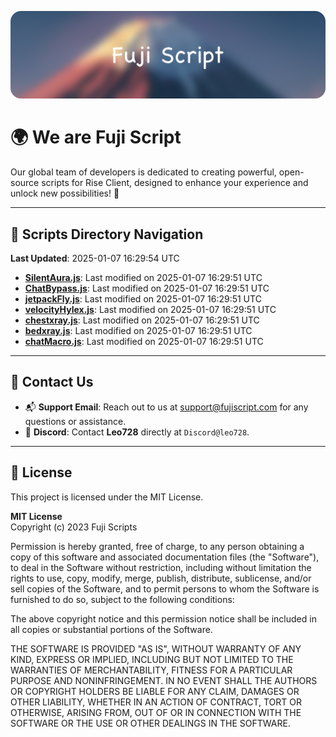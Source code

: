 ![Banner](.github/b.webp)

# 🌍 **We are Fuji Script**

Our global team of developers is dedicated to creating powerful, open-source scripts for Rise Client, designed to enhance your experience and unlock new possibilities! 🌟

---
<!-- SCRIPTS_NAVIGATION_START -->
## 📂 **Scripts Directory Navigation**

**Last Updated**: 2025-01-07 16:29:54 UTC

- **[SilentAura.js](scripts/SilentAura.js)**: Last modified on 2025-01-07 16:29:51 UTC
- **[ChatBypass.js](scripts/ChatBypass.js)**: Last modified on 2025-01-07 16:29:51 UTC
- **[jetpackFly.js](scripts/jetpackFly.js)**: Last modified on 2025-01-07 16:29:51 UTC
- **[velocityHylex.js](scripts/velocityHylex.js)**: Last modified on 2025-01-07 16:29:51 UTC
- **[chestxray.js](scripts/chestxray.js)**: Last modified on 2025-01-07 16:29:51 UTC
- **[bedxray.js](scripts/bedxray.js)**: Last modified on 2025-01-07 16:29:51 UTC
- **[chatMacro.js](scripts/chatMacro.js)**: Last modified on 2025-01-07 16:29:51 UTC

<!-- SCRIPTS_NAVIGATION_END -->

---

## 💬 **Contact Us**  
- 📬 **Support Email**: Reach out to us at [support@fujiscript.com](mailto:support@fujiscript.com) for any questions or assistance.  
- 💬 **Discord**: Contact **Leo728** directly at `Discord@leo728`.

---

## 📜 **License**

This project is licensed under the MIT License.  

**MIT License**  
Copyright (c) 2023 Fuji Scripts  

Permission is hereby granted, free of charge, to any person obtaining a copy of this software and associated documentation files (the "Software"), to deal in the Software without restriction, including without limitation the rights to use, copy, modify, merge, publish, distribute, sublicense, and/or sell copies of the Software, and to permit persons to whom the Software is furnished to do so, subject to the following conditions:  

The above copyright notice and this permission notice shall be included in all copies or substantial portions of the Software.  

THE SOFTWARE IS PROVIDED "AS IS", WITHOUT WARRANTY OF ANY KIND, EXPRESS OR IMPLIED, INCLUDING BUT NOT LIMITED TO THE WARRANTIES OF MERCHANTABILITY, FITNESS FOR A PARTICULAR PURPOSE AND NONINFRINGEMENT. IN NO EVENT SHALL THE AUTHORS OR COPYRIGHT HOLDERS BE LIABLE FOR ANY CLAIM, DAMAGES OR OTHER LIABILITY, WHETHER IN AN ACTION OF CONTRACT, TORT OR OTHERWISE, ARISING FROM, OUT OF OR IN CONNECTION WITH THE SOFTWARE OR THE USE OR OTHER DEALINGS IN THE SOFTWARE.  
